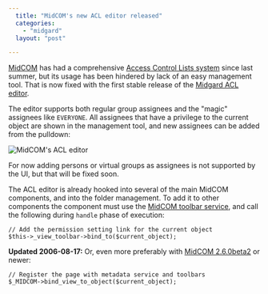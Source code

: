```yaml
---
  title: "MidCOM's new ACL editor released"
  categories: 
    - "midgard"
  layout: "post"

---
```

[MidCOM][1] has had a comprehensive [Access Control Lists system][2] since last summer, but its usage has been hindered by lack of an easy management tool. That is now fixed with the first stable release of the [Midgard ACL editor][3].

The editor supports both regular group assignees and the "magic" assignees like `EVERYONE`. All assignees that have a privilege to the current object are shown in the management tool, and new assignees can be added from the pulldown:

![MidCOM's ACL editor](https://d2vqpl3tx84ay5.cloudfront.net/midcom-acl-editor-100.jpg)

For now adding persons or virtual groups as assignees is not supported by the UI, but that will be fixed soon.

The ACL editor is already hooked into several of the main MidCOM components, and into the folder management. To add it to other components the component must use the [MidCOM toolbar service][4], and call the following during `handle` phase of execution:

    // Add the permission setting link for the current object
    $this->_view_toolbar->bind_to($current_object);

__Updated 2006-08-17:__ Or, even more preferably with [MidCOM 2.6.0beta2][5] or newer:

    // Register the page with metadata service and toolbars
    $_MIDCOM->bind_view_to_object($current_object);

[1]: http://www.midgard-project.org/documentation/midcom/
[2]: http://www.nathan-syntronics.de/midgard/midcom/midcom-2_6/acl-tutorial.html
[3]: http://pear.midcom-project.org/index.php?package=midgard_admin_acl&release=1.0.0&downloads
[4]: http://www.midgard-project.org/documentation/midcom-services-toolbars/
[5]: http://freshmeat.net/projects/midcom/?branch_id=51947&release_id=234257
